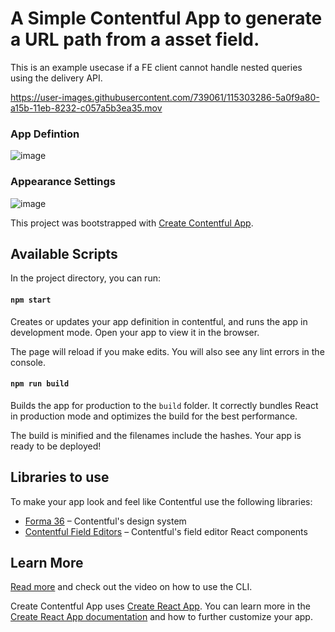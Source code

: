 # A Simple Contentful App to generate a URL path from a asset field.

This is an example usecase if a FE client cannot handle nested queries using the delivery API.

https://user-images.githubusercontent.com/739061/115303286-5a0f9a80-a15b-11eb-8232-c057a5b3ea35.mov

### App Defintion
![image](https://user-images.githubusercontent.com/739061/115303412-7d3a4a00-a15b-11eb-8517-71c3b7fa26d4.png)

### Appearance Settings
![image](https://user-images.githubusercontent.com/739061/115303453-8f1bed00-a15b-11eb-876c-6b5265d5bda3.png)

This project was bootstrapped with [Create Contentful App](https://github.com/contentful/create-contentful-app).

## Available Scripts

In the project directory, you can run:

#### `npm start`

Creates or updates your app definition in contentful, and runs the app in development mode.
Open your app to view it in the browser.

The page will reload if you make edits.
You will also see any lint errors in the console.

#### `npm run build`

Builds the app for production to the `build` folder.
It correctly bundles React in production mode and optimizes the build for the best performance.

The build is minified and the filenames include the hashes.
Your app is ready to be deployed!

## Libraries to use

To make your app look and feel like Contentful use the following libraries:

- [Forma 36](https://f36.contentful.com/) – Contentful's design system
- [Contentful Field Editors](https://www.contentful.com/developers/docs/extensibility/field-editors/) – Contentful's field editor React components

## Learn More

[Read more](https://www.contentful.com/developers/docs/extensibility/app-framework/create-contentful-app/) and check out the video on how to use the CLI.

Create Contentful App uses [Create React App](https://create-react-app.dev/). You can learn more in the [Create React App documentation](https://facebook.github.io/create-react-app/docs/getting-started) and how to further customize your app.
